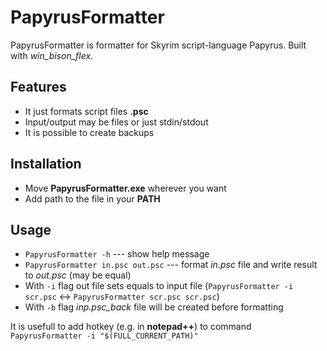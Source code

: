 # PapyrusFormatter
PapyrusFormatter is formatter for Skyrim script-language Papyrus.
Built with *win_bison_flex*.
## Features
* It just formats script files **.psc**
* Input/output may be files or just stdin/stdout
* It is possible to create backups

## Installation
* Move **PapyrusFormatter.exe** wherever you want
* Add path to the file in your **PATH**
## Usage
* `PapyrusFormatter -h` --- show help message
* `PapyrusFormatter in.psc out.psc` --- format *in.psc* file and write result to *out.psc* (may be equal)
* With `-i` flag out file sets equals to input file (`PapyrusFormatter -i scr.psc` <-> `PapyrusFormatter scr.psc scr.psc`)
* With `-b` flag *inp.psc_back* file will be created before formatting

It is usefull to add hotkey (e.g. in **notepad++**) to command `PapyrusFormatter -i "$(FULL_CURRENT_PATH)"`

